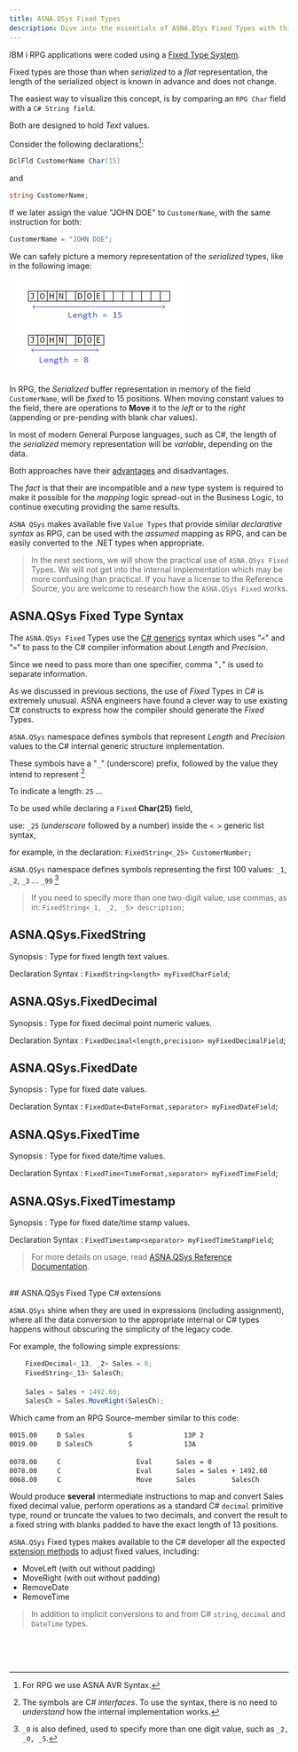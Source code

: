 ```yaml
---
title: ASNA.QSys Fixed Types
description: Dive into the essentials of ASNA.QSys Fixed Types with this comprehensive guide. Understand the definitions, characteristics, and applications of fixed data types in the ASNA.QSys environment, offering developers a solid foundation for data manipulation and application development.
---
```


IBM i RPG applications were coded using a [Fixed Type System](/concepts/background/ibmi-fixed-types.html).

Fixed types are those than when *serialized* to a *flat* representation, the length of the serialized object is known in advance and does not change.

The easiest way to visualize this concept, is by comparing an `RPG Char` field with a `C# String field`.

Both are designed to hold *Text* values.

Consider the following declarations[^1]:

```cs
DclFld CustomerName Char(15)
```

and

```cs
string CustomerName; 
```

If we later assign the value "JOHN DOE" to `CustomerName`, with the same instruction for both:

```cs
CustomerName = "JOHN DOE"; 
```

We can safely picture a memory representation of the *serialized* types, like in the following image:

![Fixed vs variable Type](images/fixed-vs-variable-types.png/)
 
In RPG, the *Serialized* buffer representation in memory of the field `CustomerName`, will be *fixed* to 15 positions. When moving constant values to the field, there are operations to **Move** it to the *left* or to the *right* (appending or pre-pending with blank char values).

In most of modern General Purpose languages, such as C#, the length of the *serialized* memory representation will be *variable*, depending on the data.

Both approaches have their [advantages](/concepts/background/ibmi-fixed-types.html) and disadvantages. 

The *fact* is that their are incompatible and a *new* type system is required to make it possible for the *mapping* logic spread-out in the Business Logic, to continue executing providing the same results.

`ASNA QSys` makes available five `Value Types` that provide similar *declarative syntax* as RPG, can be used with the *assumed* mapping as RPG, and can be easily converted to the .NET types when appropriate.

> In the next sections, we will show the practical use of `ASNA.QSys Fixed` Types. We will not get into the internal implementation which may be more confusing than practical. If you have a license to the Reference Source, you are welcome to research how the `ASNA.QSys Fixed` works.

## ASNA.QSys Fixed Type Syntax

The `ASNA.QSys Fixed` Types use the [C# generics](https://docs.microsoft.com/en-us/dotnet/csharp/programming-guide/generics/) syntax which uses "`<`" and "`>`" to pass to the C# compiler information about *Length* and *Precision*. 

Since we need to pass more than one specifier, comma "`,`" is used to separate information.

As we discussed in previous sections, the use of *Fixed* Types in C# is extremely unusual. ASNA engineers have found a clever way to use existing C# constructs to express how the compiler should generate the *Fixed* Types.

`ASNA.QSys` namespace defines symbols that represent *Length* and *Precision* values to the C# internal generic structure implementation.

These symbols have a "`_`" (underscore) prefix, followed by the value they intend to represent [^2]

To indicate a length: `25` ...

To be used while declaring a `Fixed` **Char(25)** field, 

use: `_25` (*underscore* followed by a number) inside the `< >` generic list syntax, 

for example, in the declaration: `FixedString<_25> CustomerNumber;`

`ASNA.QSys` namespace defines symbols representing the first 100 values: `_1`, `_2`, `_3` ... `_99` [^3]

> If you need to specify more than one two-digit value, use commas, as in: `FixedString<_1, _2, _5> description;`

## ASNA.QSys.FixedString
Synopsis
: Type for fixed length text values.

Declaration Syntax
: `FixedString<length> myFixedCharField`;

## ASNA.QSys.FixedDecimal
Synopsis
: Type for fixed decimal point numeric values.

Declaration Syntax
: `FixedDecimal<length,precision> myFixedDecimalField`;

## ASNA.QSys.FixedDate
Synopsis
: Type for fixed date values.

Declaration Syntax
: `FixedDate<DateFormat,separator> myFixedDateField`;

## ASNA.QSys.FixedTime
Synopsis
: Type for fixed date/time values.

Declaration Syntax
: `FixedTime<TimeFormat,separator> myFixedTimeField`;

## ASNA.QSys.FixedTimestamp
Synopsis
: Type for fixed date/time stamp values.

Declaration Syntax
: `FixedTimestamp<separator> myFixedTimeStampField`;

>For more details on usage, read [ASNA.QSys Reference Documentation]().
   
<br>   
## ASNA.QSys Fixed Type C# extensions

`ASNA.QSys` shine when they are used in expressions (including assignment), where all the data conversion to the appropriate internal or C# types happens without obscuring the simplicity of the legacy code.

For example, the following simple expressions:

```cs
    FixedDecimal<_13, _2> Sales = 0;
    FixedString<_13> SalesCh;

    Sales = Sales + 1492.60;
    SalesCh = Sales.MoveRight(SalesCh);
```

Which came from an RPG Source-member similar to this code:

```
0015.00     D Sales           S             13P 2
0019.00     D SalesCh         S             13A

0078.00     C                   Eval      Sales = 0    
0078.00     C                   Eval      Sales = Sales + 1492.60    
0068.00     C                   Move      Sales         SalesCh
```

Would produce **several** intermediate instructions to map and convert Sales fixed decimal value, perform operations as a standard C# `decimal` primitive type, round or truncate the values to two decimals, and convert the result to a fixed string with blanks padded to have the exact length of 13 positions.

`ASNA.QSys` Fixed types makes available to the C# developer all the expected [extension methods](https://docs.microsoft.com/en-us/dotnet/csharp/programming-guide/classes-and-structs/extension-methods) to adjust fixed values, including:

* MoveLeft (with out without padding)
* MoveRight (with out without padding)
* RemoveDate
* RemoveTime

> In addition to implicit conversions to and from C# `string`, `decimal` and `DateTime` types.



<br>
<br>
<br>

[^1]: For RPG we use ASNA AVR Syntax.

[^2]: The symbols are C# *interfaces*. To use the syntax, there is no need to *understand* how the internal implementation works.

[^3]: `_0` is also defined, used to specify more than one digit value, such as `_2, _0, _5`.

